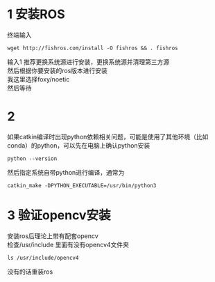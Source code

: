 # 1 安装ROS
终端输入
```
wget http://fishros.com/install -O fishros && . fishros
```
输入1
推荐更换系统源进行安装，更换系统源并清理第三方源  
然后根据你要安装的ros版本进行安装  
我这里选择foxy/noetic  
然后等待

# 2 
如果catkin编译时出现python依赖相关问题，可能是使用了其他环境（比如conda）的python，可以先在电脑上确认python安装
```
python --version
```
然后指定系统自带python进行编译，通常为
```
catkin_make -DPYTHON_EXECUTABLE=/usr/bin/python3
```

# 3 验证opencv安装
安装ros后理论上带有配套opencv  
检查/usr/include  里面有没有opencv4文件夹
```
ls /usr/include/opencv4
```
没有的话重装ros
